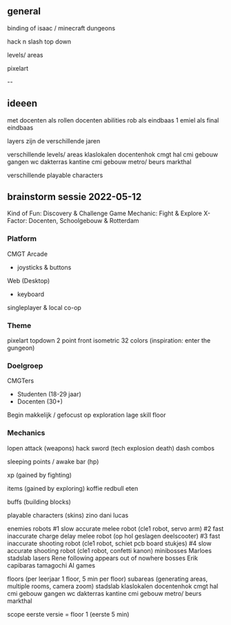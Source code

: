 ## general

binding of isaac / minecraft dungeons

hack n slash 
top down

levels/ areas

pixelart

--

## ideeen

met docenten als rollen
docenten abilities
rob als eindbaas 1
emiel als final eindbaas


layers zijn de verschillende jaren

verschillende levels/ areas
    klaslokalen
    docentenhok
    cmgt hal
    cmi gebouw
    gangen
    wc
    dakterras
    kantine
    cmi gebouw
    metro/ beurs
    markthal

verschillende playable characters


## brainstorm sessie 2022-05-12

Kind of Fun: Discovery & Challenge
Game Mechanic: Fight & Explore
X-Factor: Docenten, Schoolgebouw & Rotterdam

### Platform
CMGT Arcade
- joysticks & buttons

Web (Desktop)
- keyboard

singleplayer & local co-op

### Theme
pixelart
topdown 2 point front isometric
32 colors
(inspiration: enter the gungeon)


### Doelgroep
CMGTers
- Studenten (18-29 jaar)
- Docenten (30+)
  
Begin makkelijk / gefocust op exploration
lage skill floor

### Mechanics

lopen
attack (weapons)
    hack sword (tech explosion death)
dash
combos

sleeping points / awake bar (hp)

xp (gained by fighting)

items (gained by exploring)
    koffie
    redbull
    eten

buffs (building blocks)

playable characters (skins)
    zino
    dani
    lucas

enemies
    robots
        #1 slow accurate melee robot (cle1 robot, servo arm)
        #2 fast inaccurate charge delay melee robot (op hol geslagen deelscooter)
        #3 fast inaccurate shooting robot (cle1 robot, schiet pcb board stukjes)
        #4 slow accurate shooting robot (cle1 robot, confetti kanon)
    minibosses
        Marloes
            stadslab
            lasers
        Rene
            following
            appears out of nowhere
    bosses
        Erik    
            capibaras
            tamagochi
            AI
            games

floors (per leerjaar 1 floor, 5 min per floor)
    subareas (generating areas, multiple rooms, camera zoom)
        stadslab
        klaslokalen
        docentenhok
        cmgt hal
        cmi gebouw
        gangen
        wc
        dakterras
        kantine
        cmi gebouw
        metro/ beurs
        markthal


scope eerste versie = floor 1 (eerste 5 min)